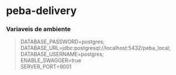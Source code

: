 # peba-delivery








### Variaveis de ambiente
>   DATABASE_PASSWORD=postgres;  
    DATABASE_URL=jdbc:postgresql://localhost:5432/peba_local;  
    DATABASE_USERNAME=postgres;  
    ENABLE_SWAGGER=true  
    SERVER_PORT=9001